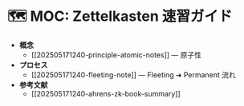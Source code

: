 # 🗺️ MOC: Zettelkasten 速習ガイド

- **概念**  
  - [[202505171240-principle-atomic-notes]] — 原子性
- **プロセス**  
  - [[202505171240-fleeting-note]] — Fleeting ➜ Permanent 流れ
- **参考文献**  
  - [[202505171240-ahrens-zk-book-summary]]
